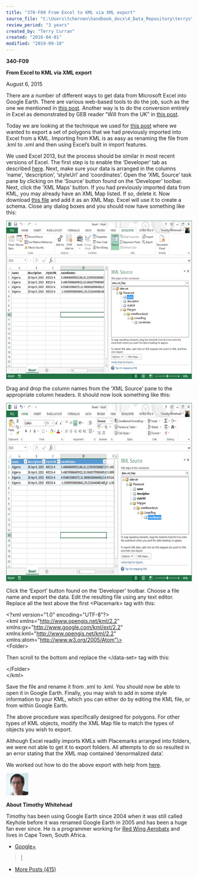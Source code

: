 ```yaml
---
title: "370-F09 From Excel to KML via XML export"
source_file: "C:\Users\tchernen\handbook_docx\4_Data_Repository\terrys\370 data handling best practices\370-F09 From Excel to KML via XML export.docx"
review_period: "3 years"
created_by: "Terry Curran"
created: "2016-04-01"
modified: "2019-09-10"
---
```


**340-F09**

**From Excel to KML via XML export**

August 6, 2015

There are a number of different ways to get data from Microsoft Excel into Google Earth. There are various web-based tools to do the job, such as the one we mentioned in [<u>this post</u>](http://www.gearthblog.com/blog/archives/2008/02/links_spacenavigator_contest_excel.html). Another way is to do the conversion entirely in Excel as demonstrated by GEB reader “Will from the UK” in [<u>this post</u>](http://www.gearthblog.com/blog/archives/2011/02/tools_to_help_the_armchair_archeolo.html).

Today we are looking at the technique we used for [<u>this post</u>](http://www.gearthblog.com/blog/archives/2015/07/satellite-imagery-updates-layer-another-look.html) where we wanted to export a set of polygons that we had previously imported into Excel from a KML. Importing from KML is as easy as renaming the file from .kml to .xml and then using Excel’s built in import features.

We used Excel 2013, but the process should be similar in most recent versions of Excel. The first step is to enable the ‘Developer’ tab as described [<u>here</u>](http://www.excel-easy.com/examples/developer-tab.html). Next, make sure your data is arranged in the columns ‘name’, ‘description’, ‘styleUrl’ and ‘coordinates’. Open the ‘XML Source’ task pane by clicking on the ‘Source’ button found on the ‘Developer’ toolbar. Next, click the ‘XML Maps’ button. If you had previously imported data from KML, you may already have an XML Map listed. If so, delete it. Now download [<u>this file</u>](http://www.gearthblog.com/kmfiles/KML_Map.xml) and add it as an XML Map. Excel will use it to create a schema. Close any dialog boxes and you should now have something like this:

<img src="370-F09 From Excel to KML via XML export_media/media/image1.jpeg" style="width:6.25044in;height:4.46742in" alt="http://www.gearthblog.com/wp-content/uploads/2015/08/ExcelToKML1.jpg" />

Drag and drop the column names from the ‘XML Source’ pane to the appropriate column headers. It should now look something like this:

<img src="370-F09 From Excel to KML via XML export_media/media/image2.jpeg" style="width:7.04028in;height:5.03194in" alt="http://www.gearthblog.com/wp-content/uploads/2015/08/ExcelToKML2.jpg" />

Click the ‘Export’ button found on the ‘Developer’ toolbar. Choose a file name and export the data. Edit the resulting file using any text editor. Replace all the text above the first \<Placemark\> tag with this:

\<?xml version="1.0" encoding="UTF-8"?\>  
\<kml xmlns="http://www.opengis.net/kml/2.2" xmlns:gx="http://www.google.com/kml/ext/2.2" xmlns:kml="http://www.opengis.net/kml/2.2" xmlns:atom="http://www.w3.org/2005/Atom"\>  
\<Folder\>

Then scroll to the bottom and replace the \</data-set\> tag with this:

\</Folder\>  
\</kml\>

Save the file and rename it from .xml to .kml. You should now be able to open it in Google Earth. Finally, you may wish to add in some style information to your KML, which you can either do by editing the KML file, or from within Google Earth.

The above procedure was specifically designed for polygons. For other types of KML objects, modify the XML Map file to match the types of objects you wish to export.

Although Excel readily imports KMLs with Placemarks arranged into folders, we were not able to get it to export folders. All attempts to do so resulted in an error stating that the XML map contained ‘denormalized data’.

We worked out how to do the above export with help from [<u>here</u>](http://www.excel-easy.com/examples/xml.html).

<img src="370-F09 From Excel to KML via XML export_media/media/image3.jpeg" style="width:0.62083in;height:0.62083in" alt="http://0.gravatar.com/avatar/92e68eff17388e59c80388fbe5d70b7d?s=90&amp;d=mm&amp;r=g" />

**About Timothy Whitehead**

Timothy has been using Google Earth since 2004 when it was still called Keyhole before it was renamed Google Earth in 2005 and has been a huge fan ever since. He is a programmer working for [<u>Red Wing Aerobatx</u>](http://www.redwingaerobatx.com) and lives in Cape Town, South Africa.

- [<u>Google+</u>](https://plus.google.com/u/0/+TimothyWhiteheadzm/posts?rel=author)

> \|

- [<u>More Posts (415)</u>](http://www.gearthblog.com/blog/archives/author/timothy)
